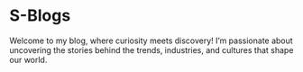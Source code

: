 # S-Blogs
Welcome to my blog, where curiosity meets discovery! I’m passionate about uncovering the stories behind the trends, industries, and cultures that shape our world.
